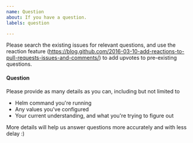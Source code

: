 ```yaml
---
name: Question
about: If you have a question.
labels: question

---
```

Please search the existing issues for relevant questions, and use the reaction feature (https://blog.github.com/2016-03-10-add-reactions-to-pull-requests-issues-and-comments/) to add upvotes to pre-existing questions.

#### Question

Please provide as many details as you can, including but not limited to
- Helm command you're running
- Any values you've configured
- Your current understanding, and what you're trying to figure out

More details will help us answer questions more accurately and with less delay :)

